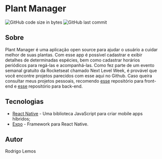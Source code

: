 # Plant Manager
<p>
  <img alt="GitHub code size in bytes" src="https://img.shields.io/github/languages/code-size/rodrigolemos/my-plant-manager">
  <img alt="GitHub last commit" src="https://img.shields.io/github/last-commit/rodrigolemos/my-plant-manager">
</p>

## Sobre

Plant Manager é uma aplicação open source para ajudar o usuário a cuidar melhor de suas plantas. Com esse app é possível cadastrar e exibir detalhes de determinadas espécies, bem como cadastrar horários periódicos para regá-las e acompanhá-las. Como fez parte de um evento semanal gratuito da Rocketseat chamado Next Level Week, é provável que você encontre projetos parecidos com esse aqui no Github.
Caso queira consultar meus projetos pessoais, recomendo [esse](https://github.com/rodrigolemos/my-school-front) repositório para front-end e [esse](https://github.com/rodrigolemos/my-school) repositório para back-end.

## Tecnologias

- [React Native](https://reactnative.dev/) - Uma biblioteca JavaScript para criar mobile apps híbridos;
- [Expo](https://expo.io/) - Framework para React Native.

## Autor

Rodrigo Lemos
